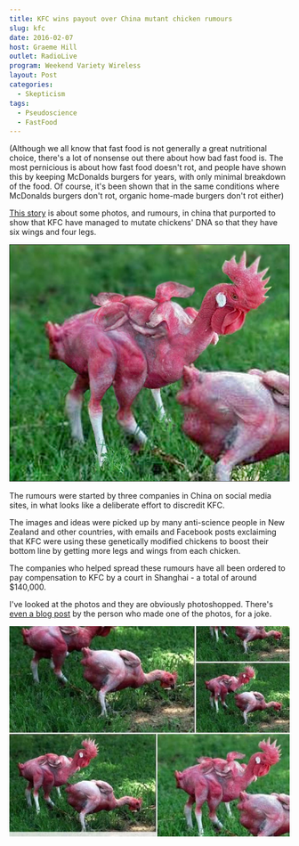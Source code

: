 ```yaml
---
title: KFC wins payout over China mutant chicken rumours
slug: kfc
date: 2016-02-07
host: Graeme Hill
outlet: RadioLive
program: Weekend Variety Wireless
layout: Post
categories:
  - Skepticism
tags:
  - Pseudoscience
  - FastFood
---
```


(Although we all know that fast food is not generally a great nutritional choice, there's a lot of nonsense out there about how bad fast food is. The most pernicious is about how fast food doesn't rot, and people have shown this by keeping McDonalds burgers for years, with only minimal breakdown of the food. Of course, it's been shown that in the same conditions where McDonalds burgers don't rot, organic home-made burgers don't rot either)

<!-- more -->

[This story](http://www.stuff.co.nz/business/76552837/kfc-wins-payout-over-china-mutant-chicken-rumours) is about some photos, and rumours, in china that purported to show that KFC have managed to mutate chickens' DNA so that they have six wings and four legs.

![Mutant Chicken](./mutant-chicken-final-copy-1.jpg)

The rumours were started by three companies in China on social media sites, in what looks like a deliberate effort to discredit KFC.

The images and ideas were picked up by many anti-science people in New Zealand and other countries, with emails and Facebook posts exclaiming that KFC were using these genetically modified chickens to boost their bottom line by getting more legs and wings from each chicken.

The companies who helped spread these rumours have all been ordered to pay compensation to KFC by a court in Shanghai - a total of around $140,000.

I've looked at the photos and they are obviously photoshopped. There's [even a blog post](http://artofericwayne.com/2014/03/02/this-hoax-has-gone-viral-and-they-are-using-my-photoshop-work/) by the person who made one of the photos, for a joke.

![Photoshop](./f7e40afb80fc81b22816cded8cf58c27.jpg)
